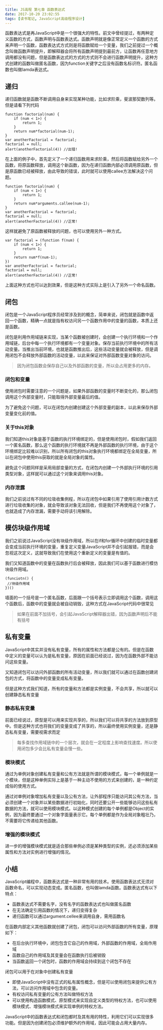 ```yaml
---
title: JS高程 第七章 函数表达式
date: 2017-10-20 23:02:55
tags: [读书笔记, JavaScript高级程序设计]
---
```

函数表达式是再JavaScript中是一个很强大的特性。前文中曾经提过，有两种定义函数的方式，函数声明与函数表达式。函数声明就是像正常定义一个函数的方式来声明一个函数，函数表达式方式则是将函数赋给一个变量，我们之前提过一个概念叫做函数声明提升，即解释器会将所有函数声明提到最前方，让函数再任意地方调用都没有问题，但是函数表达式的方式的方式则不会进行函数声明提升，这种方式创建的函数叫做匿名函数，因为function关键字之后没有函数名标识符。匿名函数也叫做lamda表达式。
<!--more-->
## 递归

递归函数就是函数不断调用自身来实现某种功能，比如求阶乘，斐波那契数列等。但是请看下列代码

```
function factorial(num) {
    if (num < 1>) {
        return 1;
    }
    return num*factorial(num-1);
}
var anotherFactorial = factorial;
factorial = null;
alert(anotherFactorial(4)) //出错!
```

在上面的例子中，首先定义了一个递归函数用来求阶乘，然后将函数赋给另外一个函数，将原函数释放，调用这个新函数，因为在递归函数内部必须调用原函数，但是原函数已经被释放，由此导致的错误，此时就可以使用callee方法解决这个问题。

```
function factorial(num) {
    if (num < 1>) {
        return 1;
    }
    return num*arguments.callee(num-1);
}
var anotherFactorial = factorial;
factorial = null;
alert(anotherFactorial(4)) //正常!
```

这样就避免了原函数被释放的问题，也可以使用另外一种方式。

```
var factorial = (function f(num) {
    if (num < 1>) {
        return 1;
    }
    return num*f(num-1);
})
var anotherFactorial = factorial;
factorial = null;
alert(anotherFactorial(4)) //正常!
```

上面这种方式也可以达到效果，但是这种方式实际上是引入了另外一个命名函数。

## 闭包

闭包是一个JavaScript程序员经常涉及到的概念，简单来说，闭包就是函数中返回一个函数，精确一点就是指有权访问另一个函数作用中的变量的函数，本质上还是函数。

闭包是利用作用域链来实现，当某个函数被创建时，会创建一个执行环境和一个作用域链，后台中每一个执行环境都有一个变量对象。保存当前执行环境中的所有活动变量。当推出当前环境，也就是函数推出后，这些活动变量就会被释放，但是调用闭包不会释放外部函数的活动变量，以此来保证对外部函数变量对象的访问。

> 因为闭包函数会保存自己以及外部函数的变量，所以会占用更多的内存。

### 闭包和变量

使用闭包时需要注意的一个问题是，如果外部函数的变量时不断变化的，那么闭包调用这个外部变量时，只能取得外部变量最后的值。

为了避免这个问题，可以在闭包内创建创建这个外部变量的副本，以此来保存外部变量变化前的值。

### 关于this对象

我们知道this对象是基于函数的执行环境绑定的，但是使用闭包时，假如我们返回一个匿名函数，那么这个函数的执行环境就不再是外部函数的执行环境，由于这个环境绑定比较难以识别，所以所有闭包的this对象执行环境都绑定在全局变量，所以在闭包中使用this获取的就是全局对象的属性。

避免这个问题同样是采用局部变量的方式，在闭包内创建一个外部执行环境的引用类型对象，这样就可以通过这个对象来调用this对象。

### 内存泄露

我们之前说过有不同的垃圾收集例程，所以在闭包中如果引用了使用引用计数方式进行垃圾收集的对象，就会导致该对象无法回收，但是我们不再使用这个对象了，也就造成了内存泄漏，需要手动将该引用解除。

## 模仿块级作用域

我们之前说过JavaScript没有块级作用域，所以在if和for循环中创建的临时变量都会变成当前执行环境的变量，重复定义变量JavaScript并不会引起报错，而是会忽视这次定义，这就导致我们在使用这个重新定义的变量是有值的。

我们又知道函数中的变量在函数执行后会被释放，因此我们可以基于函数进行模仿块级作用域。

```
(funciotn() {
 //块级作用域
})()
```

墙面的一个括号是一个匿名函数，后面跟一个括号表示立即调用这个函数，调用这个函数后，函数中的变量就会被自动销毁，这种方式在JavaScript代码中很常见

> 如果在前面不加括号，会引起JavaScript解释器出错，因为函数声明后不能有括号

## 私有变量

JavaScript中其实并没有私有变量，所有的属性和方法都是公有的。但是在函数中定义的变量可以认为是私有变量，原因在前面已经说过，因为在函数外部不能访问这些变量。

又知道闭包可以访问外部函数的所有活动变量，所以我们就可以通过在函数创建闭包的方式，将函数中的变量变成私有变量。

但是这种方式我们知道，所有的变量和方法都是实例变量，不会共享，所以就可以创建静态私有变量

### 静态私有变量

前面已经说过，原型是可以用来实现共享的，所以我们可以将共享的方法放到原型中。但是这种方式也将我们的变量变成了共享的，所以最终使用实例变量，还是静态私有变量，需要视需求而定

> 每多查找作用域链中的一个层次，就会在一定程度上影响查找速度。所以使用闭包多少会比私有变量会慢一些。

### 模块模式

通过为单例对象创建私有变量和公有方法就是所谓的模块模式，每一个单例就是一个模块，但是这种单例实际上是基于一种主动不使用的方式来创建的，是一种约定成俗的使用方式。

通过对单例对象增加私有变量以及公有方法，让外部程序只能访问其公有方法，当必须创建一个对象并以某些数据进行初始化，同时还要公开一些能够访问这些私有数据的方法，就可以使用模块模式。以这种模式创建的每个单例都是Object的实例，因为最终要通过一个对象字面量表示它。每个单例都是作为全局对象粗壮乃，不需要将它传递给其他函数。

### 增强的模块模式

进一步的增强模块模式就是适合那些单例必须是某种类型的实例，还必须添加某些属性和方法对实例进行增强的情况。

## 小结

JavaScript编程中，函数表达式是一种非常有用的技术。使用函数表达式无须对函数命名，可以实现动态变成。匿名函数，也叫做lamda函数。函数表达式有以下特点：

- 函数表达式不需要名字，没有名字的函数表达式也叫做匿名函数
- 在无法确定引用函数的情况下，递归变得复杂
- 递归函数可以通过argument.cellee来调用自身，需用函数名

在函数内部定义其他函数就创建了闭包，闭包可以访问外部函数的所有变量，原理如下：

- 在后台执行环境中，闭包包含它自己的作用域，外部函数的作用域，全局作用域
- 函数自己的作用域及其变量会在函数执行后被销毁
- 当函数返回一个闭包时，函数的作用域会持续到这个闭包不存在

闭包可以用于在对象中创建私有变量

- 即使JavaScript中没有正式的私有属性概念，但是可以使用闭包来提供公有方法，可以访问作用域中包含的变量。
- 有权访问私有变量的公有方法叫做特权方法
- 可以使用构造函数模式、原型模式来实现自定义类型的特权方法，也可以使用模块模式、增强模块模式来实现单例的特权方法。

JavaScript中的函数表达式和闭包都时及其有用的特性，利用它们可以实现很多功能。但是因为创建闭包必须维护额外的作用域，因此可能会占用大量内存。
